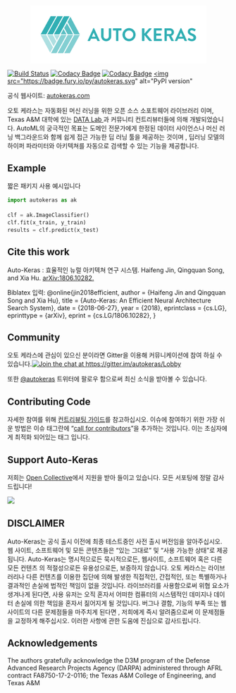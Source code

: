 <img src="https://github.com/keras-team/autokeras/blob/master/logo.png?raw=true" alt="drawing" width="400px" style="display: block; margin-left: auto; margin-right: auto"/>

[![Build Status](https://travis-ci.org/keras-team/autokeras.svg?branch=master)](https://travis-ci.org/keras-team/autokeras)
[![Codacy Badge](https://api.codacy.com/project/badge/Grade/620bd322918c476aa33230ec911a4301)](https://www.codacy.com/app/jhfjhfj1/autokeras?utm_source=github.com&amp;utm_medium=referral&amp;utm_content=keras-team/autokeras&amp;utm_campaign=Badge_Grade)
[![Codacy Badge](https://api.codacy.com/project/badge/Coverage/620bd322918c476aa33230ec911a4301)](https://www.codacy.com/app/jhfjhfj1/autokeras?utm_source=github.com&utm_medium=referral&utm_content=keras-team/autokeras&utm_campaign=Badge_Coverage)
<a href="https://badge.fury.io/py/autokeras"><img src="https://badge.fury.io/py/autokeras.svg" alt="PyPI version" 

공식 웹사이트: [autokeras.com](https://autokeras.com)

오토 케라스는 자동화된 머신 러닝을 위한 오픈 소스 소포트웨어 라이브러리 이며, Texas A&M 대학에 있는 <a href="http://faculty.cs.tamu.edu/xiahu/index.html" target="_blank" rel="nofollow">DATA Lab </a>과 커뮤니티 컨트리뷰터들에 의해 개발되었습니다. AutoML의 궁극적인 목표는 도메인 전문가에게 한정된 데이터 사이언스나 머신 러닝 백그라운드와 함께 쉽게 접근 가능한 딥 러닝 툴을 제공하는 것이며 , 딥러닝 모델의 하이퍼 파라미터와 아키텍쳐를 자동으로 검색할 수 있는 기능을 제공합니다.
## Example

짧은 패키지 사용 예시입니다
```python
import autokeras as ak

clf = ak.ImageClassifier()
clf.fit(x_train, y_train)
results = clf.predict(x_test)
```
## Cite this work

Auto-Keras : 효율적인 뉴럴 아키텍쳐 연구 시스템. Haifeng Jin, Qingquan Song, and Xia Hu. [arXiv:1806.10282.](https://arxiv.org/abs/1806.10282)

Biblatex 입력:
@online{jin2018efficient,
      author        = {Haifeng Jin and Qingquan Song and Xia Hu},
      title         = {Auto-Keras: An Efficient Neural Architecture Search System},                date          = {2018-06-27},
      year          = {2018},
      eprintclass   = {cs.LG},
      eprinttype    = {arXiv},
      eprint        = {cs.LG/1806.10282},
 }

## Community

오토 케라스에 관심이 있으신 분이라면 Gitter을 이용해 커뮤니케이션에 참여 하실 수 있습니다.<a href="https://gitter.im/autokeras/Lobby?utm_source=badge&utm_medium=badge&utm_campaign=pr-badge&utm_content=badge"><img src="https://badges.gitter.im/autokeras/Lobby.svg" alt="Join the chat at https://gitter.im/autokeras/Lobby" style="width: 92px"></a>

또한 [@autokeras](https://twitter.com/autokeras) 트위터에 팔로우 함으로써 최신 소식을 받아볼 수 있습니다.

## Contributing Code

자세한 참여를 위해 [컨트리뷰팅 가이드](https://autokeras.com/temp/contribute/)를 참고하십시오. 이슈에 참여하기 위한 가장 쉬운 방법은 이슈 태그란에 “[call for contributors](https://github.com/keras-team/autokeras/labels/call%20for%20contributors)”을 추가하는 것입니다. 이는 초심자에게 최적화 되어있는 태그 입니다.

## Support Auto-Keras

저희는 [Open Collective](https://opencollective.com/autokeras)에서 지원을 받아 들이고 있습니다. 모든 서포팅에 정말 감사드립니다!

<a href="https://opencollective.com/autokeras/donate" target="_blank">
  <img src="https://opencollective.com/autokeras/donate/button@2x.png?color=blue" width=200 />
  </a>

## DISCLAIMER

Auto-Keras는 공식 출시 이전에 최종 테스트중인 사전 출시 버전임을 알아주십시오. 웹 사이트, 소프트웨어 및 모든 콘텐츠들은 “있는 그대로” 및 “사용 가능한 상태”로 제공됩니다. Auto-Keras는 명시적으로든 묵시적으로든, 웹사이트, 소프트웨어 혹은 다른 모든 컨텐츠 의 적절성으로든 유용성으로든, 보증하지 않습니다. 오토 케라스는 라이브러리나 다른 컨텐츠를 이용한 집단에 의해 발생한 직접적인, 간접적인, 또는 특별하거나 결과적인 손실에 법적인 책임이 없을 것입니다. 라이브러리를 사용함으로써 위협 요소가 생겨나게 된다면, 사용 유저는 오직 혼자서 어떠한 컴퓨터의 시스템적인 데미지나 데이터 손실에 의한 책임을 혼자서 짊어지게 될 것입니다. 버그나 결함, 기능의 부족 또는 웹사이트의 다른 문제점들을 마주치게 된다면 , 저희에게 즉시 알려줌으로써 이 문제점들을 교정하게 해주십시오. 이러한 사항에 관한 도움에 진심으로 감사드립니다.

## Acknowledgements

The authors gratefully acknowledge the D3M program of the Defense Advanced Research Projects Agency (DARPA) administered through AFRL contract FA8750-17-2-0116; the Texas A&M College of Engineering, and Texas A&M
